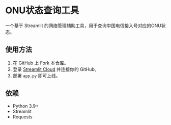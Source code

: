 # ONU状态查询工具

一个基于 Streamlit 的网络管理辅助工具，用于查询中国电信接入号对应的ONU状态。

## 使用方法

1. 在 GitHub 上 Fork 本仓库。
2. 登录 [Streamlit Cloud](https://share.streamlit.io/) 并连接你的 GitHub。
3. 部署 `app.py` 即可上线。

## 依赖

- Python 3.9+
- Streamlit
- Requests

